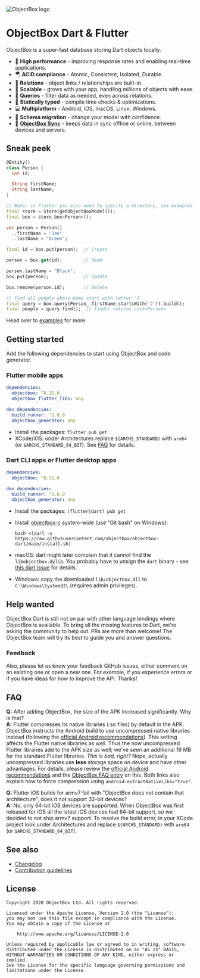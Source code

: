 ![ObjectBox logo](https://raw.githubusercontent.com/objectbox/objectbox-java/master/logo.png)

ObjectBox Dart & Flutter
==========================

ObjectBox is a super-fast database storing Dart objects locally.

* 🏁 **High performance** - improving response rates and enabling real-time applications.
* 🪂 **ACID compliance** - Atomic, Consistent, Isolated, Durable.
* 🔗 **Relations** - object links / relationships are built-in.
* 🌱 **Scalable** - grows with your app, handling millions of objects with ease.
* 💐 **Queries** - filter data as needed, even across relations.
* 🦮 **Statically typed** - compile time checks & optimizations.
* 💻 **Multiplatform** - Android, iOS, macOS, Linux, Windows.
* 📃 **Schema migration** - change your model with confidence.
* 👥 [**ObjectBox Sync**](https://objectbox.io/sync/) - keeps data in sync offline or online, between devices and servers.

## Sneak peek

```dart
@Entity()
class Person {
  int id;

  String firstName;
  String lastName;
}

// Note: in Flutter you also need to specify a directory, see examples.
final store = Store(getObjectBoxModel());
final box = store.box<Person>();

var person = Person()
  ..firstName = "Joe"
  ..lastName = "Green";

final id = box.put(person);  // Create

person = box.get(id);        // Read

person.lastName = "Black";
box.put(person);             // Update

box.remove(person.id);       // Delete

// find all people whose name start with letter 'J'
final query = box.query(Person_.firstName.startsWith('J')).build();
final people = query.find();  // find() returns List<Person>
```

Head over to [examples](objectbox/example/README.md) for more.

Getting started
---------------

Add the following dependencies to start using ObjectBox and code generator.

### Flutter mobile apps

```yaml
dependencies:
  objectbox: ^0.11.0
  objectbox_flutter_libs: any

dev_dependencies:
  build_runner: ^1.0.0
  objectbox_generator: any
```

* Install the packages: `flutter pub get`
* XCode/iOS: under Architectures replace `${ARCHS_STANDARD)` with `arm64` (or `$ARCHS_STANDARD_64_BIT`). See [FAQ](#faq) for details.

### Dart CLI apps or Flutter desktop apps

```yaml
dependencies:
  objectbox: ^0.11.0

dev_dependencies:
  build_runner: ^1.0.0
  objectbox_generator: any
```

* Install the packages: `(flutter|dart) pub get`
* Install [objectbox-c](https://github.com/objectbox/objectbox-c) system-wide (use "Git bash" on Windows):

  ```shell script
  bash <(curl -s https://raw.githubusercontent.com/objectbox/objectbox-dart/main/install.sh)
  ```

* macOS: dart might later complain that it cannot find the `libobjectbox.dylib`. You probably have to unsign the `dart`
  binary - see [this dart issue](https://github.com/dart-lang/sdk/issues/38314#issuecomment-534102841) for details.

* Windows: copy the downloaded `lib/objectbox.dll` to `C:\Windows\System32\` (requires admin privileges).

Help wanted
-----------

ObjectBox Dart is still not on par with other language bindings where ObjectBox is available.
To bring all the missing features to Dart, we're asking the community to help out. PRs are more than welcome!
The ObjectBox team will try its best to guide you and answer questions.

### Feedback

Also, please let us know your feedback GitHub issues, either comment on an existing one or open a new one.
For example, if you experience errors or if you have ideas for how to improve the API.
Thanks!

FAQ
---

**Q:** After adding ObjectBox, the size of the APK increased significantly. Why is that?<br />
**A:** Flutter compresses its native libraries (.so files) by default in the APK.
ObjectBox instructs the Android build to use uncompressed native libraries instead
(following the [official Android recommendations](https://developer.android.com/topic/performance/reduce-apk-size#extract-false)).
This setting affects the Flutter native libraries as well. Thus the now uncompressed Flutter libraries add to the APK size as well;
we've seen an additional 19 MB for the standard Flutter libraries.
_This is bad, right?_ Nope, actually uncompressed libraries use **less** storage space on device and have other advantages.
For details, please review the [official Android recommendations](https://developer.android.com/topic/performance/reduce-apk-size#extract-false)
and the [ObjectBox FAQ entry](https://docs.objectbox.io/faq#how-much-does-objectbox-add-to-my-apk-size) on this.
Both links also explain how to force compression using `android:extractNativeLibs="true"`.

**Q:** Flutter iOS builds for armv7 fail with "ObjectBox does not contain that architecture", does it not support 32-bit devices?<br />
**A:** No, only 64-bit iOS devices are supported. When ObjectBox was first released for iOS all the latest iOS devices had 64-bit support,
so we decided to not ship armv7 support. To resolve the build error, in your XCode project
look under Architectures and replace `${ARCHS_STANDARD)` with `arm64` (or `$ARCHS_STANDARD_64_BIT`).

See also
---------

* [Changelog](objectbox/CHANGELOG.md)
* [Contribution guidelines](CONTRIBUTING.md)

License
-------

```text
Copyright 2020 ObjectBox Ltd. All rights reserved.

Licensed under the Apache License, Version 2.0 (the "License");
you may not use this file except in compliance with the License.
You may obtain a copy of the License at

    http://www.apache.org/licenses/LICENSE-2.0

Unless required by applicable law or agreed to in writing, software
distributed under the License is distributed on an "AS IS" BASIS,
WITHOUT WARRANTIES OR CONDITIONS OF ANY KIND, either express or implied.
See the License for the specific language governing permissions and
limitations under the License.
```
